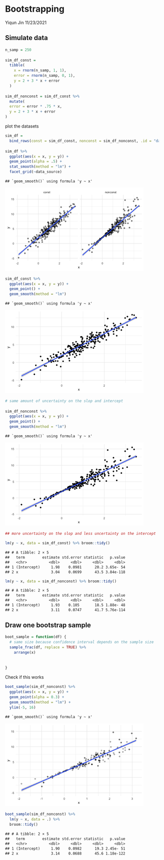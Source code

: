 Bootstrapping
================
Yiqun Jin
11/23/2021

## Simulate data

``` r
n_samp = 250

sim_df_const = 
  tibble(
    x = rnorm(n_samp, 1, 1),
    error = rnorm(n_samp, 0, 1),
    y = 2 + 3 * x + error
  )

sim_df_nonconst = sim_df_const %>% 
  mutate(
  error = error * .75 * x,
  y = 2 + 3 * x + error
)
```

plot the datasets

``` r
sim_df = 
  bind_rows(const = sim_df_const, nonconst = sim_df_nonconst, .id = "data_source") 

sim_df %>% 
  ggplot(aes(x = x, y = y)) + 
  geom_point(alpha = .5) +
  stat_smooth(method = "lm") +
  facet_grid(~data_source) 
```

    ## `geom_smooth()` using formula 'y ~ x'

<img src="Bootstrapping_files/figure-gfm/unnamed-chunk-2-1.png" width="90%" />

``` r
sim_df_const %>% 
  ggplot(aes(x = x, y = y)) +
  geom_point() +
  geom_smooth(method = "lm")
```

    ## `geom_smooth()` using formula 'y ~ x'

<img src="Bootstrapping_files/figure-gfm/unnamed-chunk-3-1.png" width="90%" />

``` r
# same amount of uncertainty on the slop and intercept

sim_df_nonconst %>% 
  ggplot(aes(x = x, y = y)) +
  geom_point() +
  geom_smooth(method = "lm")
```

    ## `geom_smooth()` using formula 'y ~ x'

<img src="Bootstrapping_files/figure-gfm/unnamed-chunk-3-2.png" width="90%" />

``` r
## more uncertainty on the slop and less uncertainty on the intercept
```

``` r
lm(y ~ x, data = sim_df_const) %>% broom::tidy()
```

    ## # A tibble: 2 × 5
    ##   term        estimate std.error statistic   p.value
    ##   <chr>          <dbl>     <dbl>     <dbl>     <dbl>
    ## 1 (Intercept)     1.98    0.0981      20.2 3.65e- 54
    ## 2 x               3.04    0.0699      43.5 3.84e-118

``` r
lm(y ~ x, data = sim_df_nonconst) %>% broom::tidy()
```

    ## # A tibble: 2 × 5
    ##   term        estimate std.error statistic   p.value
    ##   <chr>          <dbl>     <dbl>     <dbl>     <dbl>
    ## 1 (Intercept)     1.93    0.105       18.5 1.88e- 48
    ## 2 x               3.11    0.0747      41.7 5.76e-114

## Draw one bootstrap sample

``` r
boot_sample = function(df) {
  # same size because confidence interval depends on the sample size
  sample_frac(df, replace = TRUE) %>% 
    arrange(x)
  
  
}
```

Check if this works

``` r
boot_sample(sim_df_nonconst) %>% 
  ggplot(aes(x = x, y = y)) +
  geom_point(alpha = 0.3) +
  geom_smooth(method = "lm") +
  ylim(-5, 16)
```

    ## `geom_smooth()` using formula 'y ~ x'

<img src="Bootstrapping_files/figure-gfm/unnamed-chunk-6-1.png" width="90%" />

``` r
boot_sample(sim_df_nonconst) %>% 
  lm(y ~ x, data = .) %>% 
  broom::tidy()
```

    ## # A tibble: 2 × 5
    ##   term        estimate std.error statistic   p.value
    ##   <chr>          <dbl>     <dbl>     <dbl>     <dbl>
    ## 1 (Intercept)     1.90    0.0982      19.3 2.45e- 51
    ## 2 x               3.14    0.0688      45.6 1.18e-122
